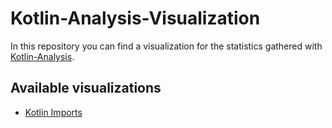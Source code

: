 # Kotlin-Analysis-Visualization
In this repository you can find a visualization for the statistics gathered with [Kotlin-Analysis](https://github.com/JetBrains-Research/Kotlin-Analysis).

## Available visualizations
- [Kotlin Imports](./src/kotlin_imports)
